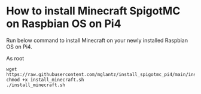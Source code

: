 # How to install Minecraft SpigotMC on Raspbian OS on Pi4

Run below command to install Minecraft on your newly installed Raspbian OS on Pi4.

As root
```
wget https://raw.githubusercontent.com/mglantz/install_spigotmc_pi4/main/install_minecraft.sh
chmod +x install_minecraft.sh
./install_minecraft.sh
```

